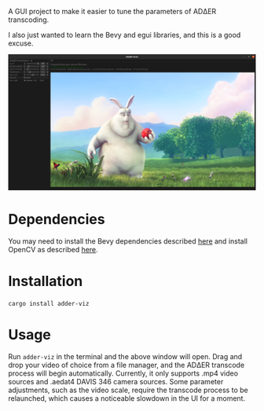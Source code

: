 A GUI project to make it easier to tune the parameters of ADΔER transcoding.

I also just wanted to learn the Bevy and egui libraries, and this is a good excuse.

![](https://github.com/ac-freeman/adder-tuner/blob/main/examples/screenshot.png)

# Dependencies

You may need to install the Bevy dependencies described [here](https://bevyengine.org/learn/book/getting-started/setup/) and install OpenCV as described [here](https://github.com/twistedfall/opencv-rust).

# Installation

`cargo install adder-viz`

# Usage

Run `adder-viz` in the terminal and the above window will open. Drag and drop your video of choice from a file manager, and the ADΔER transcode process will begin automatically. Currently, it only supports .mp4 video sources and .aedat4 DAVIS 346 camera sources. Some parameter adjustments, such as the video scale, require the transcode process to be relaunched, which causes a noticeable slowdown in the UI for a moment.
